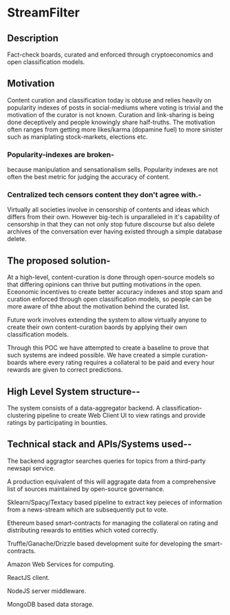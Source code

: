 # StreamFilter

## Description
Fact-check boards, curated and enforced through cryptoeconomics and open classification models.

## Motivation
Content curation and classification today is obtuse and relies heavily on popularity indexes of posts in social-mediums where voting is trivial 
and the motivation of the curator is not known. Curation and link-sharing is being done deceptively and people knowingly share half-truths.
The motivation often ranges from getting more likes/karma (dopamine fuel)
to more sinister such as maniplating stock-markets, elections etc.

### Popularity-indexes are broken-
because manipulation and sensationalism sells. Popularity indexes are not often the best metric for judging the accuracy of content.


### Centralized tech censors content they don't agree with.-
Virtually all societies involve in censorship of contents and ideas which differs from their own.
However big-tech is unparalleled in it's capability of censorship in that they can not only stop future discourse but also delete archives
of the conversation ever having existed through a simple database delete.


## The proposed solution-

At a high-level, content-curation is done through open-source models so that differing opinions can thrive but putting motivations in the open.
Eceonomic incentives to create better accuracy indexes and stop spam and curation enforced through open classification models, 
so people can be more aware of thhe about the motivation behind the curated list.

Future work involves extending the system to allow virtually anyone to create their own content-curation baords by applying their own classification models.

Through this POC we have attempted to create a baseline to prove that such systems are indeed possible.
We have created a simple curation-boards where every rating requires a collateral to be paid and every hour rewards are given to correct predictions.


## High Level System structure--
The system consists of a data-aggregator backend.
A classification-clustering pipeline to create 
Web Client UI to view ratings and provide ratings by participating in bounties.


## Technical stack and APIs/Systems used-- 

The backend aggragtor searches queries for topics from a third-party newsapi service. 

A production equivalent of this will aggragate data from a comprehensive list of sources maintained by open-source governance.

Sklearn/Spacy/Textacy based pipeline to extract key peieces of information from a news-stream which are subsequently put to vote.

Ethereum based smart-contracts for managing the collateral on rating and distributing rewards to entities which voted correctly. 

Truffle/Ganache/Drizzle based development suite for developing the smart-contracts.

Amazon Web Services for computing.

ReactJS client.

NodeJS server middleware.

MongoDB based data storage.













 
